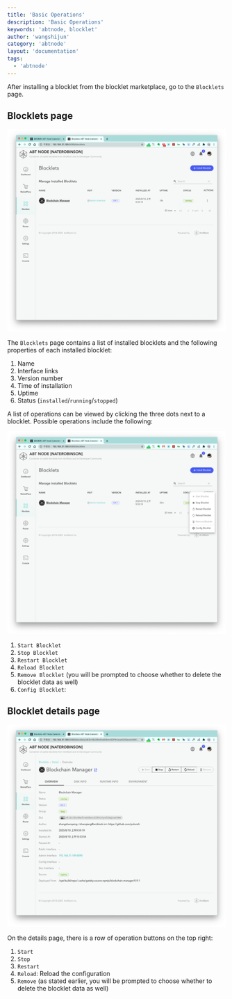 ```yaml
---
title: 'Basic Operations'
description: 'Basic Operations'
keywords: 'abtnode, blocklet'
author: 'wangshijun'
category: 'abtnode'
layout: 'documentation'
tags:
  - 'abtnode'
---
```


After installing a blocklet from the blocklet marketplace, go to the `Blocklets` page.

## Blocklets page

![](./images/basic-operations-1-en.png)

The `Blocklets` page contains a list of installed blocklets and the following properties of each installed blocklet:

1. Name
2. Interface links
3. Version number
4. Time of installation
5. Uptime
6. Status (`installed`/`running`/`stopped`)

A list of operations can be viewed by clicking the three dots next to a blocklet. Possible operations include the
following:

![](./images/basic-operations-2-en.png)

1. `Start Blocklet`
2. `Stop Blocklet`
3. `Restart Blocklet`
4. `Reload Blocklet`
5. `Remove Blocklet` (you will be prompted to choose whether to delete the blocklet data as well)
6. `Config Blocklet`:

## Blocklet details page

![](./images/basic-operations-3-en.png)

On the details page, there is a row of operation buttons on the top right:

1. `Start`
2. `Stop`
3. `Restart`
4. `Reload`: Reload the configuration
5. `Remove` (as stated earlier, you will be prompted to choose whether to delete the blocklet data as well)
